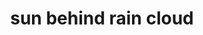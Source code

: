 ---
layout: travel&places
title: sun behind rain cloud
emoji: sun_behind_rain_cloud
permalink: 🌦.html
---